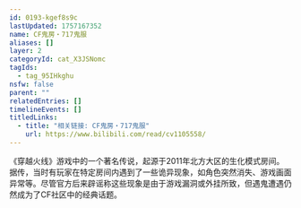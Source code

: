 ```yaml
---
id: 0193-kgef8s9c
lastUpdated: 1757167352
name: CF鬼房・717鬼服
aliases: []
layer: 2
categoryId: cat_X3JSNomc
tagIds:
  - tag_95IHkghu
nsfw: false
parent: ""
relatedEntries: []
timelineEvents: []
titledLinks:
  - title: "相关链接: CF鬼房・717鬼服"
    url: https://www.bilibili.com/read/cv1105558/
---
```


《穿越火线》游戏中的一个著名传说，起源于2011年北方大区的生化模式房间。据传，当时有玩家在特定房间内遇到了一些诡异现象，如角色突然消失、游戏画面异常等。尽管官方后来辟谣称这些现象是由于游戏漏洞或外挂所致，但遇鬼遭遇仍然成为了CF社区中的经典话题。